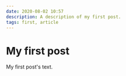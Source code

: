 ```yaml
---
date: 2020-08-02 10:57
description: A description of my first post.
tags: first, article
---
```

# My first post

My first post's text.